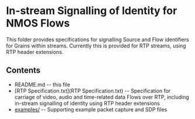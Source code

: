 # In-stream Signalling of Identity for NMOS Flows

This folder provides specifications for signalling Source and Flow identifiers for Grains within streams. Currently this is provided for RTP streams, using RTP header extensions.

## Contents
* README.md -- this file
* [RTP Specification.txt](RTP Specification.txt) -- Specification for carriage of video, audio and time-related data Flows over RTP, including in-stream signalling of identity using RTP header extensions
* [examples/](examples/) -- Supporting example packet capture and SDP files

